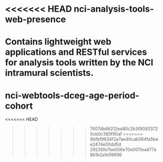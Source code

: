 <<<<<<< HEAD
nci-analysis-tools-web-presence
===============================

Contains lightweight web applications and RESTful services for analysis tools written by the NCI intramural scientists.
=======
# nci-webtools-dceg-age-period-cohort
<<<<<<< HEAD
>>>>>>> 7607db66212ea80c2b3f90933720cb0c360f90af
=======
>>>>>>> 9bfbf9634f2a7ae40cab064fa5bee2474e00dd5d
>>>>>>> 29235fe7be006e70e0011ea477a8b1b2a1e59696
